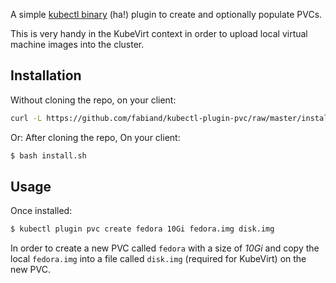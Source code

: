 A simple [kubectl binary](https://kubernetes.io/docs/tasks/extend-kubectl/kubectl-plugins/)
(ha!) plugin to create and optionally populate PVCs.

This is very handy in the KubeVirt context in order to upload local virtual
machine images into the cluster.

## Installation

Without cloning the repo, on your client:

```bash
curl -L https://github.com/fabiand/kubectl-plugin-pvc/raw/master/install.sh | bash
```

Or: After cloning the repo, On your client:

```bash
$ bash install.sh
```

## Usage

Once installed:

```bash
$ kubectl plugin pvc create fedora 10Gi fedora.img disk.img
```

In order to create a new PVC called `fedora` with a size of _10Gi_ and copy the
local `fedora.img` into a file called `disk.img` (required for KubeVirt) on
the new PVC.
